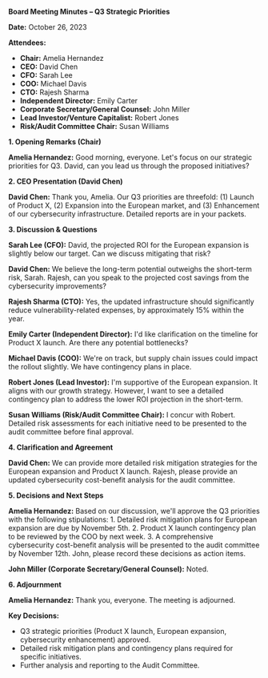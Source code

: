 **Board Meeting Minutes – Q3 Strategic Priorities**

**Date:** October 26, 2023

**Attendees:**

* **Chair:**  Amelia Hernandez
* **CEO:** David Chen
* **CFO:**  Sarah Lee
* **COO:**  Michael Davis
* **CTO:**  Rajesh Sharma
* **Independent Director:**  Emily Carter
* **Corporate Secretary/General Counsel:**  John Miller
* **Lead Investor/Venture Capitalist:**  Robert Jones
* **Risk/Audit Committee Chair:**  Susan Williams


**1. Opening Remarks (Chair)**

**Amelia Hernandez:**  Good morning, everyone.  Let's focus on our strategic priorities for Q3. David, can you lead us through the proposed initiatives?

**2. CEO Presentation (David Chen)**

**David Chen:**  Thank you, Amelia. Our Q3 priorities are threefold:  (1) Launch of Product X, (2) Expansion into the European market, and (3) Enhancement of our cybersecurity infrastructure.  Detailed reports are in your packets.


**3. Discussion & Questions**

**Sarah Lee (CFO):**  David, the projected ROI for the European expansion is slightly below our target.  Can we discuss mitigating that risk?

**David Chen:**  We believe the long-term potential outweighs the short-term risk, Sarah.  Rajesh, can you speak to the projected cost savings from the cybersecurity improvements?

**Rajesh Sharma (CTO):**  Yes, the updated infrastructure should significantly reduce vulnerability-related expenses, by approximately 15% within the year.

**Emily Carter (Independent Director):**  I'd like clarification on the timeline for Product X launch.  Are there any potential bottlenecks?

**Michael Davis (COO):**  We're on track, but supply chain issues could impact the rollout slightly. We have contingency plans in place.

**Robert Jones (Lead Investor):** I'm supportive of the European expansion.  It aligns with our growth strategy. However, I want to see a detailed contingency plan to address the lower ROI projection in the short-term.

**Susan Williams (Risk/Audit Committee Chair):**  I concur with Robert.  Detailed risk assessments for each initiative need to be presented to the audit committee before final approval.

**4. Clarification and Agreement**

**David Chen:**  We can provide more detailed risk mitigation strategies for the European expansion and Product X launch.  Rajesh, please provide an updated cybersecurity cost-benefit analysis for the audit committee.

**5. Decisions and Next Steps**

**Amelia Hernandez:**  Based on our discussion, we'll approve the Q3 priorities with the following stipulations:  1. Detailed risk mitigation plans for European expansion are due by November 5th. 2. Product X launch contingency plan to be reviewed by the COO by next week. 3.  A comprehensive cybersecurity cost-benefit analysis will be presented to the audit committee by November 12th.  John, please record these decisions as action items.

**John Miller (Corporate Secretary/General Counsel):**  Noted.

**6. Adjournment**

**Amelia Hernandez:**  Thank you, everyone.  The meeting is adjourned.


**Key Decisions:**

* Q3 strategic priorities (Product X launch, European expansion, cybersecurity enhancement) approved.
* Detailed risk mitigation plans and contingency plans required for specific initiatives.
* Further analysis and reporting to the Audit Committee.


